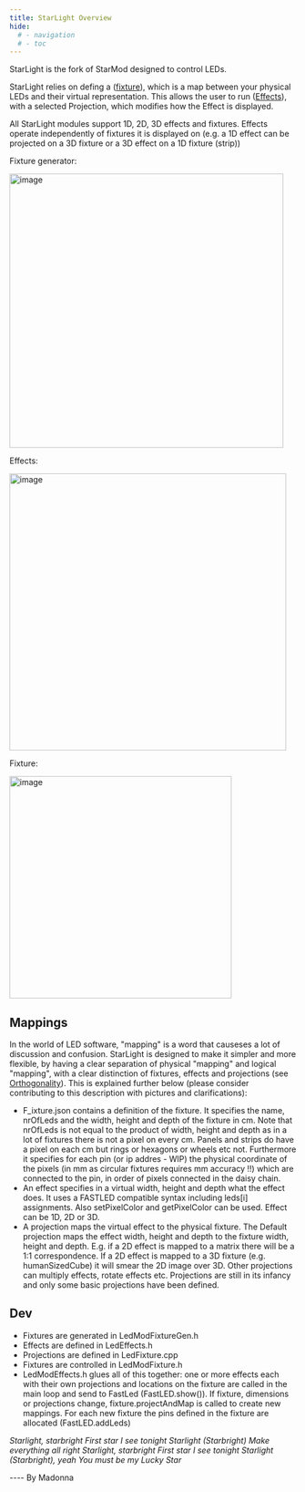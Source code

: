 ```yaml
---
title: StarLight Overview
hide:
  # - navigation
  # - toc
---
```


StarLight is the fork of StarMod designed to control LEDs.

StarLight relies on defing a ([fixture](https://ewowi.github.io/StarDocs/LedMod/LedModFixture%20Generator/)), which is a map between your physical LEDs and their virtual representation. This allows the user to run ([Effects](https://ewowi.github.io/StarDocs/LedMod/LedModEffects/)), with a selected Projection, which modifies how the Effect is displayed.

All StarLight modules support 1D, 2D, 3D effects and fixtures. Effects operate independently of fixtures it is displayed on (e.g. a 1D effect can be projected on a 3D fixture or a 3D effect on a 1D fixture (strip))

Fixture generator:

<img width="481" alt="image" src="https://github.com/ewowi/StarDocs/assets/138451817/06cc1d89-ce54-4feb-8023-581bfce16fbd">

Effects:

<img width="486" alt="image" src="https://github.com/ewowi/StarDocs/assets/138451817/7a4637e5-383a-4935-8057-9cd7ba64b427">

Fixture:

<img width="390" alt="image" src="https://github.com/ewowi/StarDocs/assets/138451817/59dc199c-6697-43f4-9a1b-f8413005aa5f">

## Mappings

In the world of LED software, "mapping" is a word that causeses a lot of discussion and confusion. StarLight is designed to make it simpler and more flexible, by having a clear separation of physical "mapping" and logical "mapping", with a clear distinction of fixtures, effects and projections (see [Orthogonality](https://ewowi.github.io/StarDocs/StarBase/StandardsAndGuidelines/)). This is explained further below (please consider contributing to this description with pictures and clarifications):

* F_ixture.json contains a definition of the fixture. It specifies the name, nrOfLeds and the width, height and depth of the fixture in cm. Note that nrOfLeds is not equal to the product of width, height and depth as in a lot of fixtures there is not a pixel on every cm. Panels and strips do have a pixel on each cm but rings or hexagons or wheels etc not. Furthermore it specifies for each pin (or ip addres - WIP) the physical coordinate of the pixels (in mm as circular fixtures requires mm accuracy !!) which are connected to the pin, in order of pixels connected in the daisy chain.
* An effect specifies in a virtual width, height and depth what the effect does. It uses a FASTLED compatible syntax including leds[i] assignments. Also setPixelColor and getPixelColor can be used. Effect can be 1D, 2D or 3D.
* A projection maps the virtual effect to the physical fixture. The Default projection maps the effect width, height and depth to the fixture width, height and depth. E.g. if a 2D effect is mapped to a matrix there will be a 1:1 correspondence. If a 2D effect is mapped to a 3D fixture (e.g. humanSizedCube) it will smear the 2D image over 3D. Other projections can multiply effects, rotate effects etc. Projections are still in its infancy and only some basic projections have been defined.

## Dev

* Fixtures are generated in LedModFixtureGen.h
* Effects are defined in LedEffects.h
* Projections are defined in LedFixture.cpp
* Fixtures are controlled in LedModFixture.h
* LedModEffects.h glues all of this together: one or more effects each with their own projections and locations on the fixture are called in the main loop and send to FastLed (FastLED.show()). If fixture, dimensions or projections change, fixture.projectAndMap is called to create new mappings. For each new fixture the pins defined in the fixture are allocated (FastLED.addLeds)

_Starlight, starbright
First star I see tonight
Starlight (Starbright)
Make everything all right
Starlight, starbright
First star I see tonight
Starlight (Starbright), yeah
You must be my Lucky Star_

---- By Madonna
